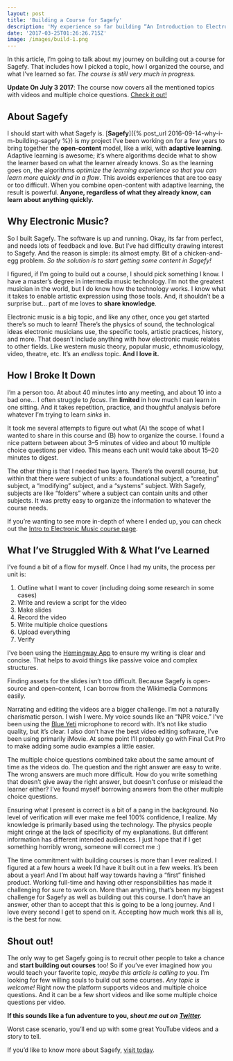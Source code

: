 ```yaml
---
layout: post
title: 'Building a Course for Sagefy'
description: 'My experience so far building “An Introduction to Electronic Music”.'
date: '2017-03-25T01:26:26.715Z'
image: /images/build-1.png
---
```


In this article, I’m going to talk about my journey on building out a course for Sagefy. That includes how I picked a topic, how I organized the course, and what I’ve learned so far. _The course is still very much in progress._

**Update On July 3 2017**: The course now covers all the mentioned topics with videos and multiple choice questions. [Check it out!](https://sagefy.org/subjects/JAFGYFWhILcsiByyH2O9frcU/landing)

## About Sagefy

I should start with what Sagefy is. [**Sagefy**]({% post_url 2016-09-14-why-i-m-building-sagefy %}) is my project I’ve been working on for a few years to bring together the **open-content** model, like a wiki, with **adaptive learning**. Adaptive learning is awesome; it’s where algorithms decide what to show the learner based on what the learner already knows. So as the learning goes on, the algorithms _optimize the learning experience so that you can learn more quickly and in a flow_. This avoids experiences that are too easy or too difficult. When you combine open-content with adaptive learning, the result is powerful. **Anyone, regardless of what they already know, can learn about anything quickly.**

## Why Electronic Music?

So I built Sagefy. The software is up and running. Okay, its far from perfect, and needs lots of feedback and love. But I’ve had difficulty drawing interest to Sagefy. And the reason is simple: its almost empty. Bit of a chicken-and-egg problem. _So the solution is to start getting some content in Sagefy!_

I figured, if I’m going to build out a course, I should pick something I know. I have a master’s degree in intermedia music technology. I’m not the greatest musician in the world, but I do know how the technology works. I know what it takes to enable artistic expression using those tools. And, it shouldn’t be a surprise but… part of me loves to **share knowledge**.

Electronic music is a big topic, and like any other, once you get started there’s so much to learn! There’s the physics of sound, the technological ideas electronic musicians use, the specific tools, artistic practices, history, and more. That doesn’t include anything with how electronic music relates to other fields. Like western music theory, popular music, ethnomusicology, video, theatre, etc. It’s an _endless_ topic. **And I love it.**

## How I Broke It Down

I’m a person too. At about 40 minutes into any meeting, and about 10 into a bad one… I often struggle to _focus_. I’m **limited** in how much I can learn in one sitting. And it takes repetition, practice, and thoughtful analysis before whatever I’m trying to learn _sinks_ in.

It took me several attempts to figure out what (A) the scope of what I wanted to share in this course and (B) how to organize the course. I found a nice pattern between about 3–5 minutes of video and about 10 multiple choice questions per video. This means each unit would take about 15–20 minutes to digest.

The other thing is that I needed two layers. There’s the overall course, but within that there were subject of units: a foundational subject, a “creating” subject, a “modifying” subject, and a “systems” subject. With Sagefy, subjects are like “folders” where a subject can contain units and other subjects. It was pretty easy to organize the information to whatever the course needs.

If you’re wanting to see more in-depth of where I ended up, you can check out the [Intro to Electronic Music course page](https://sagefy.org/sets/CgDRJPfzJuTR916HdmosA3A8/landing).

## What I’ve Struggled With & What I’ve Learned

I’ve found a bit of a flow for myself. Once I had my units, the process per unit is:

1.  Outline what I want to cover (including doing some research in some cases)
2.  Write and review a script for the video
3.  Make slides
4.  Record the video
5.  Write multiple choice questions
6.  Upload everything
7.  Verify

I’ve been using the [Hemingway App](http://www.hemingwayapp.com/) to ensure my writing is clear and concise. That helps to avoid things like passive voice and complex structures.

Finding assets for the slides isn’t too difficult. Because Sagefy is open-source and open-content, I can borrow from the Wikimedia Commons easily.

Narrating and editing the videos are a bigger challenge. I’m not a naturally charismatic person. I wish I were. My voice sounds like an “NPR voice.” I’ve been using the [Blue Yeti](http://www.bluemic.com/products/yeti/) microphone to record with. It’s not like studio quality, but it’s clear. I also don’t have the best video editing software, I’ve been using primarily iMovie. At some point I’ll probably go with Final Cut Pro to make adding some audio examples a little easier.

The multiple choice questions combined take about the same amount of time as the videos do. The question and the right answer are easy to write. The wrong answers are much more difficult. How do you write something that doesn’t give away the right answer, but doesn’t confuse or mislead the learner either? I’ve found myself borrowing answers from the other multiple choice questions.

Ensuring what I present is correct is a bit of a pang in the background. No level of verification will ever make me feel 100% confidence, I realize. My knowledge is primarily based using the technology. The physics people might cringe at the lack of specificity of my explanations. But different information has different intended audiences. I just hope that if I get something horribly wrong, someone will correct me :)

The time commitment with building courses is more than I ever realized. I figured at a few hours a week I’d have it built out in a few weeks. It’s been about a year! And I’m about half way towards having a “first” finished product. Working full-time and having other responsibilities has made it challenging for sure to work on. More than anything, that’s been my biggest challenge for Sagefy as well as building out this course. I don’t have an answer, other than to accept that this is going to be a long journey. And I love every second I get to spend on it. Accepting how much work this all is, is the best for now.

## Shout out!

The only way to get Sagefy going is to recruit other people to take a chance and **start building out courses** too! So if you’ve ever imagined how you would teach your favorite topic, _maybe this article is calling to you_. I’m looking for few willing souls to build out some courses. _Any topic is welcome!_ Right now the platform supports videos and multiple choice questions. And it can be a few short videos and like some multiple choice questions per video.

**If this sounds like a fun adventure to you, _shout me out on_** [**_Twitter_**](http://twitter.org/sagefyorg)**_._**

Worst case scenario, you’ll end up with some great YouTube videos and a story to tell.

If you’d like to know more about Sagefy, [visit today](https://sagefy.org).
